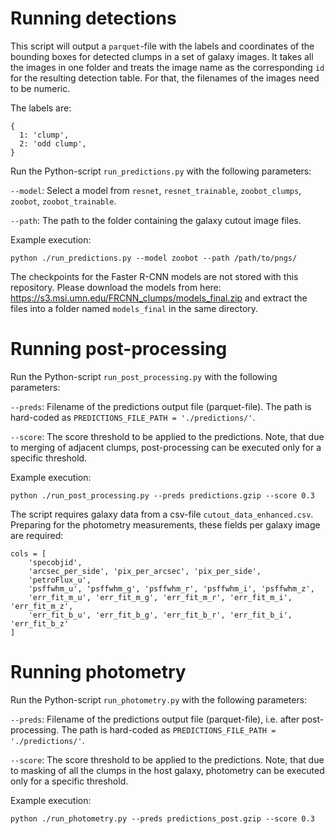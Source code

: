 # Running detections
This script will output a `parquet`-file with the labels and coordinates of the bounding boxes for detected clumps in a set of galaxy images. It takes all the images in one folder and treats the image name as the corresponding `id` for the resulting detection table. For that, the filenames of the images need to be numeric.

The labels are:

```
{
  1: 'clump',
  2: 'odd clump',
}
```

Run the Python-script `run_predictions.py` with the following parameters:

`--model`: Select a model from `resnet`, `resnet_trainable`, `zoobot_clumps`, `zoobot`, `zoobot_trainable`.

`--path`: The path to the folder containing the galaxy cutout image files.

Example execution:

```
python ./run_predictions.py --model zoobot --path /path/to/pngs/
```
The checkpoints for the Faster R-CNN models are not stored with this repository. Please download the models from here: https://s3.msi.umn.edu/FRCNN_clumps/models_final.zip
and extract the files into a folder named `models_final` in the same directory.

# Running post-processing
Run the Python-script `run_post_processing.py` with the following parameters:

`--preds`: Filename of the predictions output file (parquet-file). The path is hard-coded as `PREDICTIONS_FILE_PATH = './predictions/'`.

`--score`: The score threshold to be applied to the predictions. Note, that due to merging of adjacent clumps, post-processing can be executed only for a specific threshold.

Example execution:

```
python ./run_post_processing.py --preds predictions.gzip --score 0.3
```

The script requires galaxy data from a csv-file `cutout_data_enhanced.csv`. Preparing for the photometry measurements, these fields per galaxy image are required:
```
cols = [
    'specobjid', 
    'arcsec_per_side', 'pix_per_arcsec', 'pix_per_side',
    'petroFlux_u',
    'psffwhm_u', 'psffwhm_g', 'psffwhm_r', 'psffwhm_i', 'psffwhm_z',
    'err_fit_m_u', 'err_fit_m_g', 'err_fit_m_r', 'err_fit_m_i', 'err_fit_m_z', 
    'err_fit_b_u', 'err_fit_b_g', 'err_fit_b_r', 'err_fit_b_i', 'err_fit_b_z'
]
```

# Running photometry
Run the Python-script `run_photometry.py` with the following parameters:

`--preds`: Filename of the predictions output file (parquet-file), i.e. after post-processing. The path is hard-coded as `PREDICTIONS_FILE_PATH = './predictions/'`.

`--score`: The score threshold to be applied to the predictions. Note, that due to masking of all the clumps in the host galaxy, photometry can be executed only for a specific threshold.

Example execution:

```
python ./run_photometry.py --preds predictions_post.gzip --score 0.3
```
